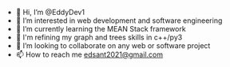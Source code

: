 - 👋 Hi, I’m @EddyDev1
- 👀 I’m interested in web development and software engineering
- 🌱 I’m currently learning the MEAN Stack framework
- 🌱 I'm refining my graph and trees skills in c++/py3
- 💞️ I’m looking to collaborate on any web or software project
- 📫 How to reach me edsant2021@gmail.com

<!---
EddyDev1/EddyDev1 is a ✨ special ✨ repository because its `README.md` (this file) appears on your GitHub profile.
You can click the Preview link to take a look at your changes.
--->
